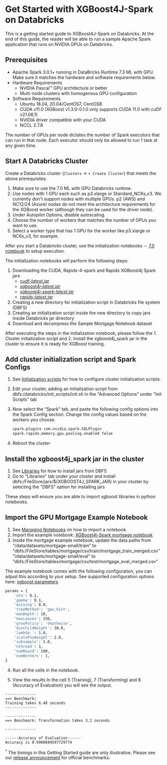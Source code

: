 Get Started with XGBoost4J-Spark on Databricks
======================================================

This is a getting started guide to XGBoost4J-Spark on Databricks. At the end of this guide, the reader will be able to run a sample Apache Spark application that runs on NVIDIA GPUs on Databricks.

Prerequisites
-------------

* Apache Spark 3.0.1+ running in DataBricks Runtime 7.3 ML with GPU.  Make sure it matches the hardware and software requirements below.
* Hardware Requirements
  * NVIDIA Pascal™ GPU architecture or better
  * Multi-node clusters with homogenous GPU configuration
* Software Requirements
  * Ubuntu 18.04, 20.04/CentOS7, CentOS8
  * CUDA v11.0 (XGBoost v1.3.0-0.1.0 only supports CUDA 11.0 with cuDF v21.06.1)
  * NVIDIA driver compatible with your CUDA
  * NCCL 2.7.8

The number of GPUs per node dictates the number of Spark executors that can run in that node. Each executor should only be allowed to run 1 task at any given time.

Start A Databricks Cluster
--------------------------

Create a Databricks cluster (`Clusters` -> `+ Create Cluster`) that meets the above prerequisites.

1. Make sure to use the 7.0 ML with GPU Databricks runtime.
2. Use nodes with 1 GPU each such as p3.xlarge or Standard\_NC6s\_v3. We currently don't support nodes with multiple GPUs.  p2 (AWS) and NC12/24 (Azure) nodes do not meet the architecture requirements for the XGBoost worker (although they can be used for the driver node).  
3. Under Autopilot Options, disable autoscaling.
4. Choose the number of workers that matches the number of GPUs you want to use.
5. Select a worker type that has 1 GPU for the worker like p3.xlarge or NC6s_v3, for example.

After you start a Databricks cluster, use the initialization notebooks -- [7.0 notebook](/getting-started-guides/csp/databricks/init-notebook-for-rapids-spark-xgboost-on-databricks-gpu-7.0-ml.ipynb
) to setup execution.

The initialization notebooks will perform the following steps:

1. Downloading the CUDA, Rapids-4-spark and Rapids XGBoost4j Spark jars
    * [*cudf-latest.jar*](https://repo1.maven.org/maven2/ai/rapids/cudf/21.06.1/)
    * [*xgboost4j-latest.jar*](https://repo1.maven.org/maven2/com/nvidia/xgboost4j_3.0/1.3.0-0.1.0/)
    * [*xgboost4j-spark-latest.jar*](https://repo1.maven.org/maven2/com/nvidia/xgboost4j-spark_3.0/1.3.0-0.1.0/)
    * [*rapids-latest.jar*](https://repo1.maven.org/maven2/com/nvidia/rapids-4-spark_2.12/21.06.0/)
2. Creating a new directory for initialization script in Databricks file system (DBFS)
3. Creating an initialization script inside the new directory to copy jars inside Databricks jar directory
4. Download and decompress the Sample Mortgage Notebook dataset

After executing the steps in the initialization notebook, please follow the 1. Cluster initialization script and 2. Install the xgboost4j_spark jar in the cluster to ensure it is ready for XGBoost training.

Add cluster initialization script and Spark Configs
---------------------------

1. See [Initialization scripts](https://docs.databricks.com/user-guide/clusters/init-scripts.html) for how to configure cluster initialization scripts.
2. Edit your cluster, adding an initialization script from dbfs:/databricks/init_scripts/init.sh in the "Advanced Options" under "Init Scripts" tab
3. Now select the “Spark” tab, and paste the following config options into the Spark Config section. Change the config values based on the workers you choose.

    ``` bash
    spark.plugins com.nvidia.spark.SQLPlugin
    spark.rapids.memory.gpu.pooling.enabled false
    ```

4. Reboot the cluster

Install the xgboost4j_spark jar in the cluster
---------------------------

1. See [Libraries](https://docs.databricks.com/user-guide/libraries.html) for how to install jars from DBFS
2. Go to "Libraries" tab under your cluster and install dbfs:/FileStore/jars/${XGBOOST4J_SPARK_JAR} in your cluster by selecting the "DBFS" option for installing jars

These steps will ensure you are able to import xgboost libraries in python notebooks.

Import the GPU Mortgage Example Notebook
---------------------------

1. See [Managing Notebooks](https://docs.databricks.com/user-guide/notebooks/notebook-manage.html) on how to import a notebook.
2. Import the example notebook: [XGBoost4j-Spark mortgage notebook](/examples/notebooks/python/mortgage-gpu.ipynb)
3. Inside the mortgage example notebook, update the data paths from 
"/data/datasets/mortgage-small/train" to "dbfs:/FileStore/tables/mortgage/csv/train/mortgage_train_merged.csv"
"/data/datasets/mortgage-small/eval" to "dbfs:/FileStore/tables/mortgage/csv/test/mortgage_eval_merged.csv"

The example notebook comes with the following configuration, you can adjust this according to your setup.
See supported configuration options here: [xgboost parameters](/examples/app-parameters/supported_xgboost_parameters_python.md)

``` bash
params = { 
    'eta': 0.1,
    'gamma': 0.1,
    'missing': 0.0,
    'treeMethod': 'gpu_hist',
    'maxDepth': 10, 
    'maxLeaves': 256,
    'growPolicy': 'depthwise',
    'minChildWeight': 30.0,
    'lambda_': 1.0,
    'scalePosWeight': 2.0,
    'subsample': 1.0,
    'nthread': 1,
    'numRound': 100,
    'numWorkers': 1,
}
```

4. Run all the cells in the notebook.

5. View the results
In the cell 5 (Training), 7 (Transforming) and 8 (Accuracy of Evaluation) you will see the output.

```
--------------
==> Benchmark: 
Training takes 6.48 seconds
--------------

--------------
==> Benchmark: Transformation takes 3.2 seconds

--------------

------Accuracy of Evaluation------
Accuracy is 0.9980699597729774

```

<sup>*</sup> The timings in this Getting Started guide are only illustrative. Please see our [release announcement](https://medium.com/rapids-ai/nvidia-gpus-and-apache-spark-one-step-closer-2d99e37ac8fd) for official benchmarks.
